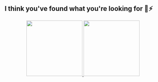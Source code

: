 ## I think you've found what you're looking for 📍⚡

<div align="center">
  <a href="https://github.com/BenildoMorais">
 <!-- <img height="180em" src="https://github-readme-stats.vercel.app/api?username=BenildoMorais&show_icons=true&theme=dracula&include_all_commits=true&count_private=true"/>-->
  <img height="180em" src="https://github-readme-streak-stats.herokuapp.com/?user=BenildoMorais&theme=dracula"/>
  <img height="180em" src="https://github-readme-stats.vercel.app/api/top-langs/?username=BenildoMorais&layout=compact&langs_count=7&theme=dracula"/>
</div>

<!--
**BenildoMorais/BenildoMorais** is a ✨ _special_ ✨ repository because its `README.md` (this file) appears on your GitHub profile.

Here are some ideas to get you started:

- 🔭 I’m currently working on ...
- 🌱 I’m currently learning ...
- 👯 I’m looking to collaborate on ...
- 🤔 I’m looking for help with ...
- 💬 Ask me about ...
- 📫 How to reach me: ...
- 😄 Pronouns: ...
- ⚡ Fun fact: ...
-->

